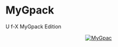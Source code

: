 # MyGpack

U
f-X MyGpack Edition

<p align="center">
   <a href = "https://heroku.com/deploy?template=https://github.com/flashokiller/FUSE-dep/tree/main&env[BUILD_CMD]=echo%20None&env[INSTALL_CMD]=pip3%20install%20--no-cache-dir%20-r%20requirements.txt&env[LAUNCH_CMD]=bash%20run&env[ZIP_LINK]=https://github.com/flashokiller/fuse-x/archive/master.zip"><img src="https://www.herokucdn.com/deploy/button.svg" alt="MyGpac" </a>
</p>
<br>
